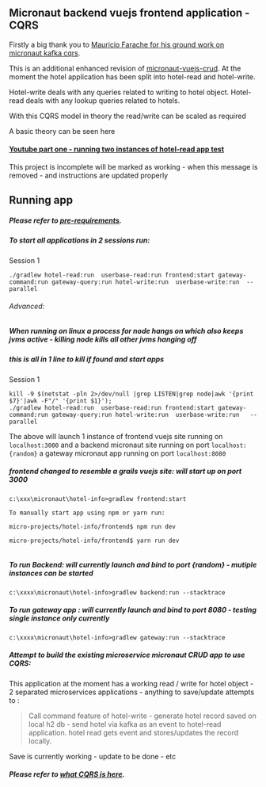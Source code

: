 Micronaut backend vuejs frontend application - CQRS
---

Firstly a big thank you to [Mauricio Farache for his ground work on micronaut kafka cqrs](https://github.com/mfarache/micronaut-cqrs-kafka).

This is an additional enhanced revision of [micronaut-vuejs-crud](https://github.com/vahidhedayati/micronaut-vuejs-crud). 
At the moment the hotel application has been split into hotel-read and hotel-write. 

Hotel-write deals with any queries related to writing to hotel object.
Hotel-read deals with any lookup queries related to hotels.

With this CQRS model in theory the read/write can be scaled as required 

A basic theory can be seen here 

#### [Youtube part one - running two instances of hotel-read app test](https://www.youtube.com/watch?v=W9kOuBWG4KA)


This project is incomplete will be marked as working - when this message is removed - and instructions are updated properly


Running app
----
##### Please refer to [pre-requirements](https://github.com/vahidhedayati/micronaut-vuejs-cqrs/blob/master/configure.md).

##### To start all applications in 2 sessions run:
Session  1
```
./gradlew hotel-read:run  userbase-read:run frontend:start gateway-command:run gateway-query:run hotel-write:run  userbase-write:run  --parallel
```

###### Advanced: 
##### When running on linux a process for node hangs on which also keeps jvms active - killing node kills all other jvms hanging off
##### this is all in 1 line to kill if found and start apps

Session  1
```
kill -9 $(netstat -pln 2>/dev/null |grep LISTEN|grep node|awk '{print $7}'|awk -F"/" '{print $1}');
./gradlew hotel-read:run  userbase-read:run frontend:start gateway-command:run gateway-query:run hotel-write:run  userbase-write:run   --parallel
```




The above will launch 1 instance of frontend vuejs site running on `localhost:3000` 
and a backend micronaut site running on port `localhost:{random}` a gateway micronaut app running on port 
`localhost:8080` 


##### frontend changed to resemble a grails vuejs site: will start up on port 3000
```
c:\xxx\micronaut\hotel-info>gradlew frontend:start

To manually start app using npm or yarn run:

micro-projects/hotel-info/frontend$ npm run dev   

micro-projects/hotel-info/frontend$ yarn run dev


```


##### To run Backend: will currently launch and bind to port {random}  - mutiple instances can be started

```
c:\xxxx\micronaut\hotel-info>gradlew backend:run --stacktrace

```


##### To run gateway app : will currently launch and bind to port  8080 - testing single instance only currently

```
c:\xxxx\micronaut\hotel-info>gradlew gateway:run --stacktrace

```


##### Attempt to build the existing microservice micronaut CRUD app to use CQRS:
This application at the moment has a working read / write for hotel object - 2 separated microservices applications - anything to save/update attempts to :
> Call command feature of hotel-write - generate hotel record saved on local h2 db - send hotel via kafka as an event to hotel-read application. hotel read gets event and stores/updates the record locally.

Save is currently working - update to be done - etc  



##### Please refer to [what CQRS is here](https://github.com/vahidhedayati/micronaut-vuejs-cqrs/blob/master/cqrs-explained.md).